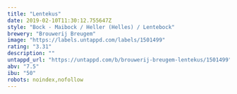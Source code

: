 ```yaml
---
title: "Lentekus"
date: 2019-02-10T11:30:12.755647Z
style: "Bock - Maibock / Heller (Helles) / Lentebock"
brewery: "Brouwerij Breugem"
image: "https://labels.untappd.com/labels/1501499"
rating: "3.31"
description: ""
untappd_url: "https://untappd.com/b/brouwerij-breugem-lentekus/1501499"
abv: "7.5"
ibu: "50"
robots: noindex,nofollow
---
```

